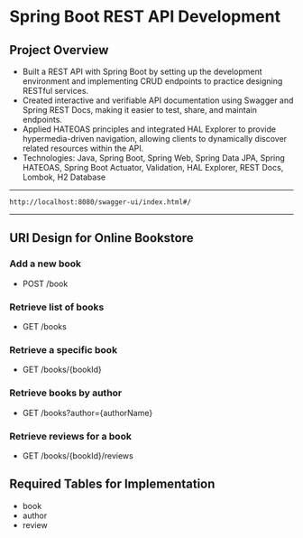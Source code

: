 # Spring Boot REST API Development

## Project Overview

-   Built a REST API with Spring Boot by setting up the development environment and implementing CRUD endpoints to practice designing RESTful services.
-   Created interactive and verifiable API documentation using Swagger and Spring REST Docs, making it easier to test, share, and maintain endpoints.
-   Applied HATEOAS principles and integrated HAL Explorer to provide hypermedia-driven navigation, allowing clients to dynamically discover related resources within the API.
-   Technologies: Java, Spring Boot, Spring Web, Spring Data JPA, Spring HATEOAS, Spring Boot Actuator, Validation, HAL Explorer, REST Docs, Lombok, H2 Database

---
```angular2html
http://localhost:8080/swagger-ui/index.html#/
```

---

## URI Design for Online Bookstore

### Add a new book
- POST /book

### Retrieve list of books
- GET /books

### Retrieve a specific book
- GET /books/{bookId}

### Retrieve books by author
- GET /books?author={authorName}

### Retrieve reviews for a book
- GET /books/{bookId}/reviews

## Required Tables for Implementation
- book
- author
- review  
